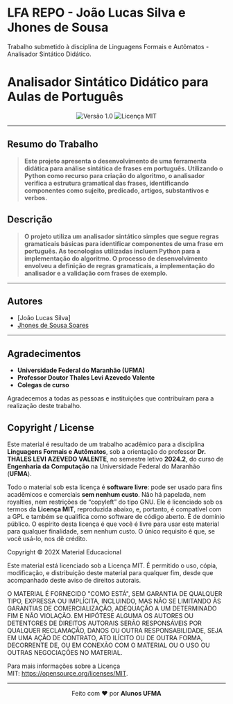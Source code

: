 # LFA REPO - João Lucas Silva e Jhones de Sousa
Trabalho submetido à disciplina de Linguagens Formais e Autômatos - Analisador Sintático Didático.

# Analisador Sintático Didático para Aulas de Português

<div align="center">
  <img src="https://img.shields.io/badge/Versão-1.0-blue.svg" alt="Versão 1.0">
  <img src="https://img.shields.io/badge/Licença-MIT-green.svg" alt="Licença MIT">
</div>

---

## Resumo do Trabalho

> **Este projeto apresenta o desenvolvimento de uma ferramenta didática para análise sintática de frases em português. Utilizando o Python como recurso para criação do algoritmo, o analisador verifica a estrutura gramatical das frases, identificando componentes como sujeito, predicado, artigos, substantivos e verbos.**

## Descrição

> **O projeto utiliza um analisador sintático simples que segue regras gramaticais básicas para identificar componentes de uma frase em português. As tecnologias utilizadas incluem Python para a implementação do algoritmo. O processo de desenvolvimento envolveu a definição de regras gramaticais, a implementação do analisador e a validação com frases de exemplo.**

---

## Autores

- [João Lucas Silva]  
- [Jhones de Sousa Soares](jhones.sousa@discente.ufma.br)  

---

## Agradecimentos

- **Universidade Federal do Maranhão (UFMA)**  
- **Professor Doutor Thales Levi Azevedo Valente**  
- **Colegas de curso**

Agradecemos a todas as pessoas e instituições que contribuíram para a realização deste trabalho.


## Copyright / License

Este material é resultado de um trabalho acadêmico para a disciplina **Linguagens Formais e Autômatos**, sob a orientação do professor **Dr. THALES LEVI AZEVEDO VALENTE**, no semestre letivo **2024.2**, do curso de **Engenharia da Computação** na Universidade Federal do Maranhão (**UFMA**).

Todo o material sob esta licença é **software livre**: pode ser usado para fins acadêmicos e comerciais **sem nenhum custo**. Não há papelada, nem royalties, nem restrições de “copyleft” do tipo GNU. Ele é licenciado sob os termos da **Licença MIT**, reproduzida abaixo, e, portanto, é compatível com a GPL e também se qualifica como software de código aberto. É de domínio público. O espírito desta licença é que você é livre para usar este material para qualquer finalidade, sem nenhum custo. O único requisito é que, se você usá-lo, nos dê crédito.

Copyright © 202X Material Educacional

Este material está licenciado sob a Licença MIT. É permitido o uso, cópia, modificação, e distribuição deste material para qualquer fim, desde que acompanhado deste aviso de direitos autorais.

O MATERIAL É FORNECIDO "COMO ESTÁ", SEM GARANTIA DE QUALQUER TIPO, EXPRESSA OU IMPLÍCITA, INCLUINDO, MAS NÃO SE LIMITANDO ÀS GARANTIAS DE COMERCIALIZAÇÃO, ADEQUAÇÃO A UM DETERMINADO FIM E NÃO VIOLAÇÃO. EM HIPÓTESE ALGUMA OS AUTORES OU DETENTORES DE DIREITOS AUTORAIS SERÃO RESPONSÁVEIS POR QUALQUER RECLAMAÇÃO, DANOS OU OUTRA RESPONSABILIDADE, SEJA EM UMA AÇÃO DE CONTRATO, ATO ILÍCITO OU DE OUTRA FORMA, DECORRENTE DE, OU EM CONEXÃO COM O MATERIAL OU O USO OU OUTRAS NEGOCIAÇÕES NO MATERIAL.

Para mais informações sobre a Licença MIT: https://opensource.org/licenses/MIT.

---

<div align="center">
Feito com ♥ por <strong>Alunos UFMA</strong>
</div>